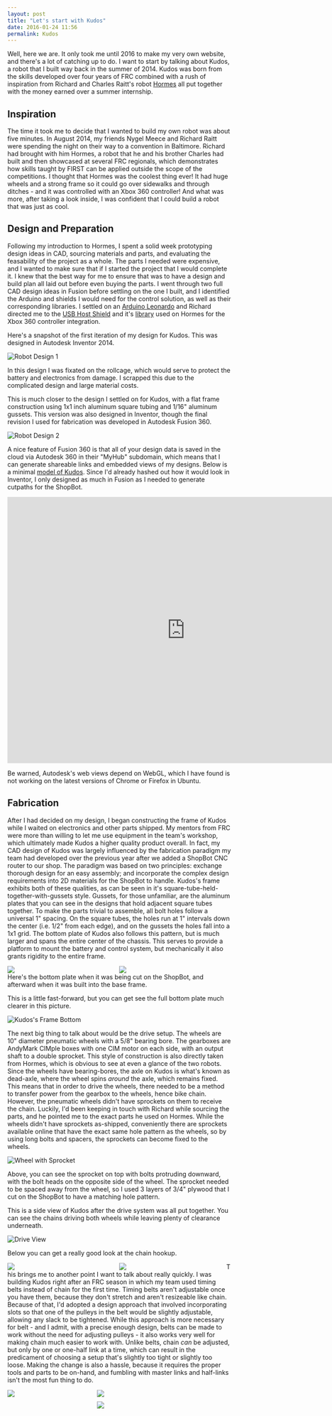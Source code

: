 ```yaml
---
layout: post
title: "Let's start with Kudos"
date: 2016-01-24 11:56
permalink: Kudos
---
```

Well, here we are. It only took me until 2016 to make my very own website, and
there's a lot of catching up to do. I want to start by talking about Kudos, a
robot that I built way back in the summer of 2014. Kudos was born from the
skills developed over four years of FRC combined with a rush of inspiration
from Richard and Charles Raitt's robot
[Hormes](https://www.sparkfun.com/news/1450) all put together with the money
earned over a summer internship.

## Inspiration

The time it took me to decide that I wanted to build my own robot was about
five minutes. In August 2014, my friends Nygel Meece and Richard Raitt were
spending the night on their way to a convention in Baltimore. Richard had
brought with him Hormes, a robot that he and his brother Charles had built and
then showcased at several FRC regionals, which demonstrates how skills taught
by FIRST can be applied outside the scope of the competitions. I thought that
Hormes was the coolest thing ever! It had huge wheels and a strong frame so it
could go over sidewalks and through ditches - and it was controlled with an
Xbox 360 controller! And what was more, after taking a look inside, I was
confident that I could build a robot that was just as cool.

## Design and Preparation

Following my introduction to Hormes, I spent a solid week prototyping design
ideas in CAD, sourcing materials and parts, and evaluating the
feasability of the project as a whole. The parts I needed were expensive, and
I wanted to make sure that if I started the project that I would complete it.
I knew that the best way for me to ensure that was to have a design and build
plan all laid out before even buying the parts. I went through two full
CAD design ideas in Fusion before settling on the one I built, and I identified
the Arduino and shields I would need for the control solution, as well as
their corresponding libraries. I settled on an
[Arduino Leonardo](https://www.arduino.cc/en/Main/ArduinoBoardLeonardo) and
Richard directed me to the
[USB Host Shield](https://www.circuitsathome.com/products-page/arduino-shields/usb-host-shield-2-0-for-arduino)
and it's [library](https://github.com/felis/USB_Host_Shield_2.0) used on
Hormes for the Xbox 360 controller integration.

Here's a snapshot of the first iteration of my design for Kudos. This was
designed in Autodesk Inventor 2014.

![Robot Design 1](/assets/Kudos/Robot1Top.png)

In this design I was fixated on the rollcage, which would serve to protect the
battery and electronics from damage. I scrapped this due to the complicated
design and large material costs.

This is much closer to the design I settled on for Kudos, with a flat frame
construction using 1x1 inch aluminum square tubing and 1/16" aluminum gussets.
This version was also designed in Inventor, though the final revision I used
for fabrication was developed in Autodesk Fusion 360.

![Robot Design 2](/assets/Kudos/Robot2BatteryBack.png)

A nice feature of Fusion 360 is that all of your design data is saved in the
cloud via Autodesk 360 in their "MyHub" subdomain, which means that I can
generate shareable links and embedded views of my designs. Below is a minimal
[model of Kudos](http://a360.co/1TjRhoL).
Since I'd already hashed out how it would look in Inventor, I only designed as
much in Fusion as I needed to generate cutpaths for the ShopBot.

<iframe src="https://myhub.autodesk360.com/ue29ffab2/shares/public/SHabee1QT1a327cf2b7a6cb3617bf692b2cb?mode=embed" width="800" height="600" allowfullscreen="true" webkitallowfullscreen="true" mozallowfullscreen="true"  frameborder="0"></iframe>

Be warned, Autodesk's web views depend on WebGL, which I have found is not
working on the latest versions of Chrome or Firefox in Ubuntu.

## Fabrication

After I had decided on my design, I began constructing the frame of Kudos
while I waited on electronics and other parts shipped. My mentors from FRC were
more than willing to let me use equipment in the team's workshop, which
ultimately made Kudos a higher quality product overall. In fact, my CAD design
of Kudos was largely influenced by the fabrication paradigm my team had
developed over the previous year after we added a ShopBot CNC router to our
shop. The paradigm was based on two principles: exchange thorough design for
an easy assembly; and incorporate the complex design requirements into 2D
materials for the ShopBot to handle. Kudos's frame exhibits both of these
qualities, as can be seen in it's square-tube-held-together-with-gussets style.
Gussets, for those unfamiliar, are the aluminum plates that you can see in the
designs that hold adjacent square tubes together.  To make the parts trivial to
assemble, all bolt holes follow a universal 1" spacing. On the square tubes,
the holes run at 1" intervals down the center (i.e. 1/2" from each edge), and
on the gussets the holes fall into a 1x1 grid. The bottom plate of Kudos
also follows this pattern, but is much larger and spans the entire center of
the chassis. This serves to provide a platform to mount the battery and control
system, but mechanically it also grants rigidity to the entire frame.

<div style="margin:auto;">
 <div style="float:left;width:48%;margin-right:10px">
  <img src="/assets/Kudos/FrameCNC.jpg">
 </div>
 <div style="float:left;width:48%;">
  <img src="/assets/Kudos/FlatFrame.jpg">
 </div>
</div>

Here's the bottom plate when it was being cut on the ShopBot, and afterward
when it was built into the base frame.

This is a little fast-forward, but you can get see the full bottom plate
much clearer in this picture.

![Kudos's Frame Bottom](/assets/Kudos/FrameBottom.jpeg)

The next big thing to talk about would be the drive setup. The wheels are 10"
diameter pneumatic wheels with a 5/8" bearing bore. The gearboxes are
AndyMark CIMple boxes with one CIM motor on each side, with an output shaft
to a double sprocket. This style of construction is also directly taken from
Hormes, which is obvious to see at even a glance of the two robots. Since
the wheels have bearing-bores, the axle on Kudos is what's known as dead-axle,
where the wheel spins <i>around</i> the axle, which remains fixed. This means
that in order to drive the wheels, there needed to be a method to transfer
power from the gearbox to the wheels, hence bike chain. However, the pneumatic
wheels didn't have sprockets on them to receive the chain. Luckily, I'd been
keeping in touch with Richard while sourcing the parts, and he pointed me to
the exact parts he used on Hormes. While the wheels didn't have sprockets
as-shipped, conveniently there are sprockets available online that have the
exact same hole pattern as the wheels, so by using long bolts and spacers,
the sprockets can become fixed to the wheels.

![Wheel with Sprocket](/assets/Kudos/WheelSprocket.jpeg)

Above, you can see the sprocket on top with bolts protruding downward, with
the bolt heads on the opposite side of the wheel. The sprocket needed to be
spaced away from the wheel, so I used 3 layers of 3/4" plywood that I cut on
the ShopBot to have a matching hole pattern.

This is a side view of Kudos after the drive system was all put together. You
can see the chains driving both wheels while leaving plenty of clearance
underneath.

![Drive View](/assets/Kudos/KudosDriveSide.jpg)

Below you can get a really good look at the chain hookup.

<div style="margin:auto;">
 <div style="float:left;width:48%;margin-right:10px">
  <img src="/assets/Kudos/CloseupWheel.jpg">
 </div>
 <div style="float:left;width:48%;">
  <img src="/assets/Kudos/CloseupSprocket.jpg">
 </div>
</div>

This brings me to another point I want to talk about really quickly. I was
building Kudos right after an FRC season in which my team used timing belts
instead of chain for the first time. Timing belts aren't adjustable once you
have them, because they don't stretch and aren't resizeable like chain.
Because of that, I'd adopted a design approach that involved incorporating
slots so that one of the pulleys in the belt would be slightly adjustable,
allowing any slack to be tightened. While this approach is more necessary for
belt - and I admit, with a precise enough design, belts can be made to work
without the need for adjusting pulleys - it also works very well for making
chain much easier to work with. Unlike belts, chain <i>can</i> be adjusted,
but only by one or one-half link at a time, which can result in the predicament
of choosing a setup that's slightly too tight or slightly too loose. Making
the change is also a hassle, because it requires the proper tools and parts
to be on-hand, and fumbling with master links and half-links isn't the most
fun thing to do.

<div style="float:left;width:38%;margin-right:10px;">
 <img src="/assets/Kudos/AxleBlock1.jpg"/>
</div>
<div style="float:left;width:60%;">
 <div sytle="float:top;height:48%;">
  <img src="/assets/Kudos/AxleBlock2.jpg"/>
 </div>
 <div style="float:top;height:48%;margin-top:10px;">
  <img src="/assets/Kudos/AxleBlock3.jpg"/>
 </div>
</div>

I designed this set of what I like to call "axle blocks" which are inteded to
provide the sliding adjustment described above. These blocks have 5/8" holes
with just enough tolerance for the 5/8" steel axle to fit snugly, with slots
toward Kudos's frame large enough to fit 1/4-20 bolts through. The three
possible axle mount points, plus the ability to slide the entire block,
provides a flexible way to keep the chains tight with only the need for a
socket wrench.

## Control

I feel like I've covered most of the significant mechanical features, so let's
take a look at the control system. Kudos is controlled by an
[Arduino Leonardo](https://www.arduino.cc/en/Main/ArduinoBoardLeonardo) and
two [Talon SR Speed Controllers](http://www.andymark.com/Talon-p/am-talon-discontinued.htm).

![Open Control Box](/assets/Kudos/ControlboxOpen.jpg)

The two devices in the lower right hand corner of the box are the Talon SRs,
on the lower left is the Arduino, to the top left is a power distribution
module, and on the top panel is the Xbox 360 receiver.

![Arduino and Shields](/assets/Kudos/ArduinoSide.jpg)

This is a great shot to explain the Arduino and shields setup. The Arduino
Leonardo itself is the bottom board, which is the microprocessor development
board that contains all of the programming for what Kudos does. On top of it
are two "shields", which is just a term in the Arduino world to refer to
expansion boards. The one in the middle is a USB Host shield, which allows me
to plug in the Xbox 360 receiver (the plug on the left in the picture) so that
I can interpret button and joystick actions on any connected Xbox 360 remote.
The shield on the very top is a prototyping board that I used to make
neat connectors for the PWM wires. PWM stands for "Pulse-Width Modulation",
and is a technique for adjusting the ratio of "on" time to "off" time in the
electrical signal. These PWM-carrying wires connect to the Talon SRs, which
use the signal to determine how much voltage to supply to the motors (which
determines motor power) as well as the polarity (which determines motor
direction). The small chip attached by four wires to the top of the protoboard
is a bluetooth module, which I didn't end up using for Kudos but made it into
the picture anyway.

# Talons

![Talons](/assets/Kudos/TalonSRs.jpg)

The reason the Talons are necessary is because large motors like the CIMs
require a lot of power to run. If we tried to draw that power straight from
the Arduino, it'd most likely get fried. Instead, the Talons draw current
directly from the battery and use the PWM signal from the Arduino to determine
how to apply it to the motors. Above, you can see the connectors on top which
attach to the battery, and the ones on the bottom that go to the motors. The
three small wires on top of each Talon are carrying the PWM signal from the
Arduino.

![Closed Control Box](/assets/Kudos/ControlboxClosed.jpg)

Here's the control box when it's all tidied and closed up. The large cable
and connector connect to the battery, and the two pairs of smaller wires go to
the CIM motors. The box itself was cut out of polycarbonate on the ShopBot,
with a square fit pattern on the edges to help it seal up. The cut quality was
actually terrilble from a machining standpoint, but the jagged edges ironically
give the box a nice "snap together" feel. That's also red gaffer's tape holding
the sides together, which I figured would be a temporary solution but has held
up perfectly for two years.

![Kudos all put together](/assets/Kudos/KudosFinished.jpg)

Here's the full picture when all of the components are put together. The
control box and battery both have their own neat little compartments, and the
wire routing is pretty straightforward. The only thing in this picture I
haven't talked about yet is the main breaker. It's the little black box on the
lower right hand corner of the frame and is a safety device for current
overdraw or an emergency stop switch.

# Code

The code for Kudos is entirely open source and kept on
[GitHub](https://github.com/nicholastmosher/Kudos), written in C++. Feel free
to read and learn from my code, use it, change it, and even let me know if you
feel that there could be some improvements!

## Origin of the name

Another cool thing Richard told me about Hormes was what it's name meant. I'll
quote from Wikipedia because I don't remember exactly how he said it: that
Hormes was "the Greek spirit personifying energetic activity, impulse or
effort... eagerness, setting oneself in motion". I thought that the meaning fit
really well, so I checked to see if I could come up with a Greek name for my
robot to compliment his. Kudos is from greek origin at least, meaning
"acclaim or praise for exceptional achievement." It may be a little boastful,
but I like to think of Kudos as a praise to Hormes for the achievement of both
of them.

## Thanks

One last quick shoutout to everyone who helped me out on this project: Richard
for his help sourcing parts, Charles for Hormes's source code to get me
started, and to my robotics mentors for teaching me the skills I needed!
